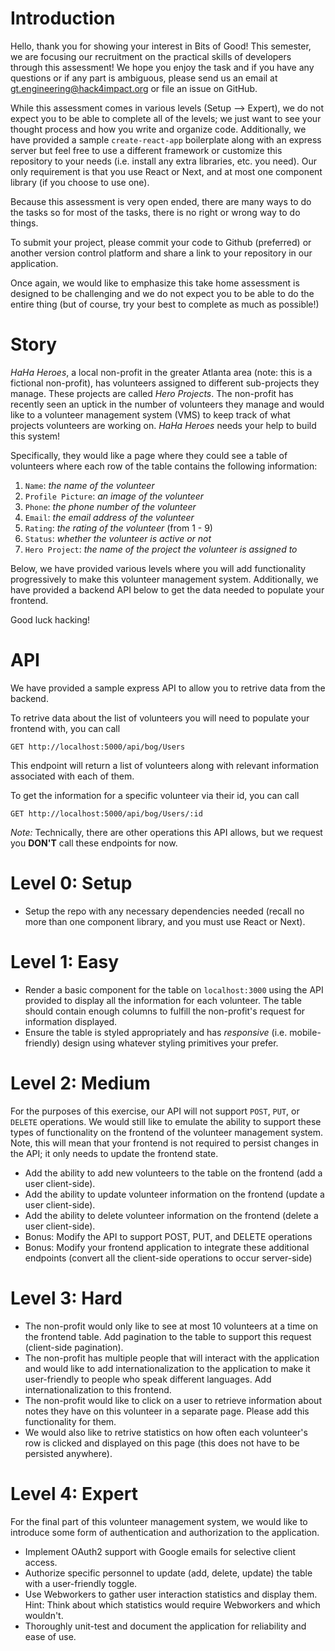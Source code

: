 # Introduction 
Hello, thank you for showing your interest in Bits of Good! This semester, we are focusing our recruitment on the practical skills of developers through this assessment! We hope you enjoy the task and if you have any questions or if any part is ambiguous, please send us an email at gt.engineering@hack4impact.org or file an issue on GitHub.

While this assessment comes in various levels (Setup --> Expert), we do not expect you to be able to complete all of the levels; we just want to see your thought process and how you write and organize code. Additionally, we have provided a sample `create-react-app` boilerplate along with an express server but feel free to use a different framework or customize this repository to your needs (i.e. install any extra libraries, etc. you need). Our only requirement is that you use React or Next, and at most one component library (if you choose to use one).

Because this assessment is very open ended, there are many ways to do the tasks so for most of the tasks, there is no right or wrong way to do things.

To submit your project, please commit your code to Github (preferred) or another version control platform and share a link to your repository in our application.

Once again, we would like to emphasize this take home assessment is designed to be challenging and we do not expect you to be able to do the entire thing (but of course, try your best to complete as much as possible!)

# Story
_HaHa Heroes_, a local non-profit in the greater Atlanta area (note: this is a fictional non-profit), has volunteers assigned to different sub-projects they manage. These projects
are called _Hero Projects_. The non-profit has recently seen an uptick in the number of volunteers they manage and would like to a volunteer management system (VMS) to keep track of what projects volunteers are working on. _HaHa Heroes_ needs your help to build this system!

Specifically, they would like a page where they could see a table of volunteers where each row of the table contains the following information:

1. `Name`: _the name of the volunteer_
2. `Profile Picture`: _an image of the volunteer_
3. `Phone`: _the phone number of the volunteer_
4. `Email`: _the email address of the volunteer_
5. `Rating`: _the rating of the volunteer_ (from 1 - 9)
6. `Status`: _whether the volunteer is active or not_
7. `Hero Project`: _the name of the project the volunteer is assigned to_

Below, we have provided various levels where you will add functionality progressively to make this volunteer management system. Additionally, we have provided a backend API below to get the data
needed to populate your frontend.

Good luck hacking!

# API
We have provided a sample express API to allow you to retrive data from the backend. 

To retrive data about the list of volunteers you will need to populate your frontend with, you can call
```
GET http://localhost:5000/api/bog/Users
```
This endpoint will return a list of volunteers along with relevant information associated with each of them.

To get the information for a specific volunteer via their id, you can call 
```
GET http://localhost:5000/api/bog/Users/:id
```

_Note:_ Technically, there are other operations this API allows, but we request you **DON'T** call these endpoints for now.

# Level 0: Setup
* Setup the repo with any necessary dependencies needed (recall no more than one component library, and you must use React or Next).

# Level 1: Easy
* Render a basic component for the table on `localhost:3000` using the API provided to display all the information for each volunteer. The table
   should contain enough columns to fulfill the non-profit's request for information displayed.
* Ensure the table is styled appropriately and has _responsive_ (i.e. mobile-friendly) design using whatever styling primitives your prefer.

# Level 2: Medium
For the purposes of this exercise, our API will not support `POST`, `PUT`, or `DELETE` operations. We would still like to emulate the ability to support these types of
functionality on the frontend of the volunteer management system. Note, this will mean that your frontend is not required to persist changes in the API; it only needs to update the frontend state.

* Add the ability to add new volunteers to the table on the frontend (add a user client-side).
*  Add the ability to update volunteer information on the frontend (update a user client-side).
* Add the ability to delete volunteer information on the frontend (delete a user client-side).
* Bonus: Modify the API to support POST, PUT, and DELETE operations
* Bonus: Modify your frontend application to integrate these additional endpoints (convert all the client-side operations to occur server-side)

# Level 3: Hard
* The non-profit would only like to see at most 10 volunteers at a time on the frontend table. Add pagination to the table to support this request (client-side pagination).
*  The non-profit has multiple people that will interact with the application and would like to add internationalization to the application to make it user-friendly to people who speak different languages. Add internationalization to this frontend.
* The non-profit would like to click on a user to retrieve information about notes they have on this volunteer in a separate page. Please add this functionality for them.
* We would also like to retrive statistics on how often each volunteer's row is clicked and displayed on this page (this does not have to be persisted anywhere). 

# Level 4: Expert 
For the final part of this volunteer management system, we would like to introduce some form of authentication and authorization to the application.
* Implement OAuth2 support with Google emails for selective client access. 
* Authorize specific personnel to update (add, delete, update) the table with a user-friendly toggle.
* Use Webworkers to gather user interaction statistics and display them. Hint: Think about which statistics would require Webworkers and which wouldn't.
* Thoroughly unit-test and document the application for reliability and ease of use.
